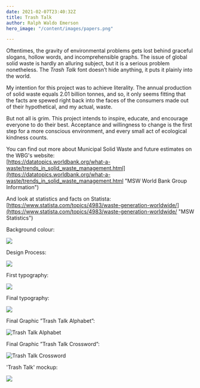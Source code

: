 ```yaml
---
date: 2021-02-07T23:40:32Z
title: Trash Talk
author: Ralph Waldo Emerson
hero_image: "/content/images/papers.png"

---
```

Oftentimes, the gravity of environmental problems gets lost behind graceful slogans, hollow words, and incomprehensible graphs. The issue of global solid waste is hardly an alluring subject, but it is a serious problem nonetheless. The _Trash Talk_ font doesn’t hide anything, it puts it plainly into the world.

My intention for this project was to achieve literality. The annual production of solid waste equals 2.01 billion tonnes, and so, it only seems fitting that the facts are spewed right back into the faces of the consumers made out of their hypothetical, and my actual, waste.

But not all is grim. This project intends to inspire, educate, and encourage everyone to do their best. Acceptance and willingness to change is the first step for a more conscious environment, and every small act of ecological kindness counts.

You can find out more about Municipal Solid Waste and future estimates on the WBG's website:  
[https://datatopics.worldbank.org/what-a-waste/trends_in_solid_waste_management.html](https://datatopics.worldbank.org/what-a-waste/trends_in_solid_waste_management.html "MSW World Bank Group Information")

And look at statistics and facts on Statista:  
[https://www.statista.com/topics/4983/waste-generation-worldwide/](https://www.statista.com/topics/4983/waste-generation-worldwide/ "MSW Statistics")

Background colour:

![](/content/images/font-3.png)

Design Process:

![](/content/images/process-1.png)

First typography:

![](/content/images/trashtalk_typo.png)

Final typography:

![](/content/images/trashtalk_typography-raw.png)

Final Graphic ”Trash Talk Alphabet”:

![Trash Talk Alphabet](/content/images/trashtalk_alphabet.png "Trash Talk Alphabet")

Final Graphic ”Trash Talk Crossword”:

![Trash Talk Crossword](/content/images/trashtalk_crossword_1.png "Trash Talk Crossword")

'Trash Talk' mockup:

![](/content/images/436.png)